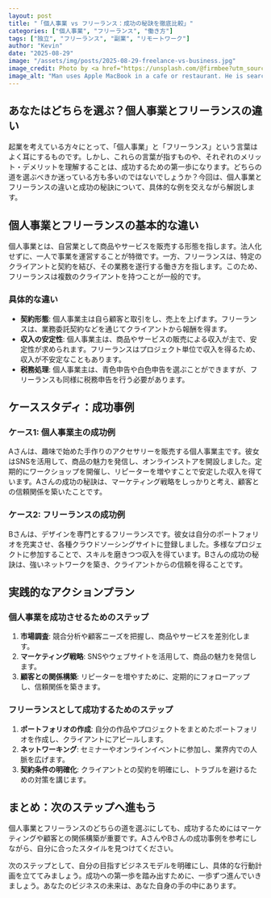```yaml
---
layout: post
title: "「個人事業 vs フリーランス：成功の秘訣を徹底比較」"
categories: ["個人事業", "フリーランス", "働き方"]
tags: ["独立", "フリーランス", "副業", "リモートワーク"]
author: "Kevin"
date: "2025-08-29"
image: "/assets/img/posts/2025-08-29-freelance-vs-business.jpg"
image_credit: Photo by <a href="https://unsplash.com/@firmbee?utm_source=unsplash&utm_medium=referral">Firmbee.com</a> on <a href="https://unsplash.com?utm_source=unsplash&utm_medium=referral">Unsplash</a>
image_alt: "Man uses Apple MacBook in a cafe or restaurant. He is searching Google website and drinking black coffee. Free editable PSD here: https://firmbee.com/unsplashscreen4"
---
```


## あなたはどちらを選ぶ？個人事業とフリーランスの違い

起業を考えている方々にとって、「個人事業」と「フリーランス」という言葉はよく耳にするものです。しかし、これらの言葉が指すものや、それぞれのメリット・デメリットを理解することは、成功するための第一歩になります。どちらの道を選ぶべきか迷っている方も多いのではないでしょうか？今回は、個人事業とフリーランスの違いと成功の秘訣について、具体的な例を交えながら解説します。

## 個人事業とフリーランスの基本的な違い

個人事業とは、自営業として商品やサービスを販売する形態を指します。法人化せずに、一人で事業を運営することが特徴です。一方、フリーランスは、特定のクライアントと契約を結び、その業務を遂行する働き方を指します。このため、フリーランスは複数のクライアントを持つことが一般的です。

### 具体的な違い

- **契約形態**: 個人事業主は自ら顧客と取引をし、売上を上げます。フリーランスは、業務委託契約などを通じてクライアントから報酬を得ます。
- **収入の安定性**: 個人事業主は、商品やサービスの販売による収入が主で、安定性が求められます。フリーランスはプロジェクト単位で収入を得るため、収入が不安定なこともあります。
- **税務処理**: 個人事業主は、青色申告や白色申告を選ぶことができますが、フリーランスも同様に税務申告を行う必要があります。

## ケーススタディ：成功事例

### ケース1: 個人事業主の成功例

Aさんは、趣味で始めた手作りのアクセサリーを販売する個人事業主です。彼女はSNSを活用して、商品の魅力を発信し、オンラインストアを開設しました。定期的にワークショップを開催し、リピーターを増やすことで安定した収入を得ています。Aさんの成功の秘訣は、マーケティング戦略をしっかりと考え、顧客との信頼関係を築いたことです。

### ケース2: フリーランスの成功例

Bさんは、デザインを専門とするフリーランスです。彼女は自分のポートフォリオを充実させ、各種クラウドソーシングサイトに登録しました。多様なプロジェクトに参加することで、スキルを磨きつつ収入を得ています。Bさんの成功の秘訣は、強いネットワークを築き、クライアントからの信頼を得ることです。

## 実践的なアクションプラン

### 個人事業を成功させるためのステップ

1. **市場調査**: 競合分析や顧客ニーズを把握し、商品やサービスを差別化します。
2. **マーケティング戦略**: SNSやウェブサイトを活用して、商品の魅力を発信します。
3. **顧客との関係構築**: リピーターを増やすために、定期的にフォローアップし、信頼関係を築きます。

### フリーランスとして成功するためのステップ

1. **ポートフォリオの作成**: 自分の作品やプロジェクトをまとめたポートフォリオを作成し、クライアントにアピールします。
2. **ネットワーキング**: セミナーやオンラインイベントに参加し、業界内での人脈を広げます。
3. **契約条件の明確化**: クライアントとの契約を明確にし、トラブルを避けるための対策を講じます。

## まとめ：次のステップへ進もう

個人事業とフリーランスのどちらの道を選ぶにしても、成功するためにはマーケティングや顧客との関係構築が重要です。AさんやBさんの成功事例を参考にしながら、自分に合ったスタイルを見つけてください。

次のステップとして、自分の目指すビジネスモデルを明確にし、具体的な行動計画を立ててみましょう。成功への第一歩を踏み出すために、一歩ずつ進んでいきましょう。あなたのビジネスの未来は、あなた自身の手の中にあります。